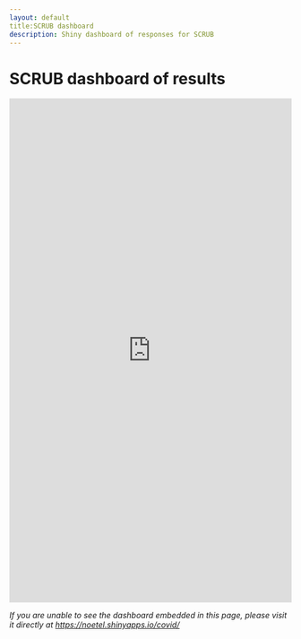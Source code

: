 ```yaml
---
layout: default
title:SCRUB dashboard
description: Shiny dashboard of responses for SCRUB
---
```


# SCRUB dashboard of results

<body><iframe id="dashboard" src="https://noetel.shinyapps.io/covid/" style="border: none; width: 100%; height: 900px" frameborder="0"></iframe></body>

*If you are unable to see the dashboard embedded in this page, please visit it directly at https://noetel.shinyapps.io/covid/*
